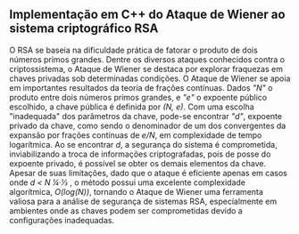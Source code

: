 ## Implementação em C++ do Ataque de Wiener ao sistema criptográfico RSA
  
O RSA se baseia na dificuldade prática de fatorar o produto de dois números primos grandes. Dentre os diversos ataques conhecidos contra o criptossistema, o Ataque de Wiener se destaca por explorar fraquezas em chaves privadas sob determinadas condições. O Ataque de Wiener se apoia em importantes resultados da teoria de frações contínuas. Dados _"N"_ o produto entre dois números primos grandes, e _"e"_ o expoente público escolhido, a chave pública é definida por _(N, e)_. Com uma escolha "inadequada" dos parâmetros da chave, pode-se encontrar _"d"_, expoente privado da chave, como sendo o denominador de um dos convergentes da expansão por frações contínuas de _e/N_, em complexidade de tempo logarítmica. Ao se encontrar _d_, a segurança do sistema é comprometida, inviabilizando a troca de informações criptografadas, pois de posse do expoente privado, é possível se obter os demais elementos da chave. Apesar de suas limitações, dado que o ataque é eficiente apenas em casos onde _d < N ¼·1⁄3_ , o método possui uma excelente complexidade algorítmica, _O(log(N))_, tornando o Ataque de Wiener uma ferramenta valiosa para a análise de segurança de sistemas RSA, especialmente em ambientes onde as chaves podem ser comprometidas devido a configurações inadequadas.
